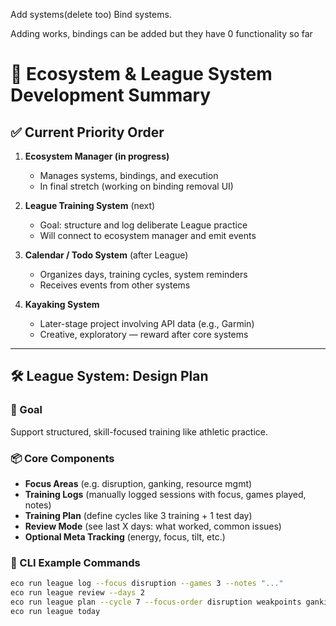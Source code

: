 Add systems(delete too)
Bind systems.


Adding works, bindings can be added but they have 0 functionality so far

# 🌌 Ecosystem & League System Development Summary

## ✅ Current Priority Order

1. **Ecosystem Manager (in progress)**
   - Manages systems, bindings, and execution
   - In final stretch (working on binding removal UI)

2. **League Training System** (next)
   - Goal: structure and log deliberate League practice
   - Will connect to ecosystem manager and emit events

3. **Calendar / Todo System** (after League)
   - Organizes days, training cycles, system reminders
   - Receives events from other systems

4. **Kayaking System**
   - Later-stage project involving API data (e.g., Garmin)
   - Creative, exploratory — reward after core systems

---

## 🛠️ League System: Design Plan

### 🎯 Goal
Support structured, skill-focused training like athletic practice.

### 📦 Core Components
- **Focus Areas** (e.g. disruption, ganking, resource mgmt)
- **Training Logs** (manually logged sessions with focus, games played, notes)
- **Training Plan** (define cycles like 3 training + 1 test day)
- **Review Mode** (see last X days: what worked, common issues)
- **Optional Meta Tracking** (energy, focus, tilt, etc.)

### 🧰 CLI Example Commands
```bash
eco run league log --focus disruption --games 3 --notes "..."
eco run league review --days 2
eco run league plan --cycle 7 --focus-order disruption weakpoints ganking
eco run league today

